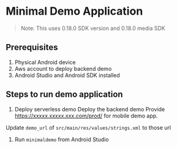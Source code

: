 # Minimal Demo Application

> Note: This uses 0.18.0 SDK version and 0.18.0 media SDK

## Prerequisites
1. Physical Android device
2. Aws account to deploy backend demo
3. Android Studio and Android SDK installed

## Steps to run demo application

1. Deploy serverless demo
Deploy the backend demo
Provide https://xxxxx.xxxxx.xxx.com/prod/ for mobile demo app.

Update `demo_url` of `src/main/res/values/strings.xml` to those url

1. Run `minimaldemo` from Android Studio